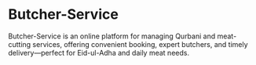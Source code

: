 # Butcher-Service
Butcher-Service is an online platform for managing Qurbani and meat-cutting services, offering convenient booking, expert butchers, and timely delivery—perfect for Eid-ul-Adha and daily meat needs.

